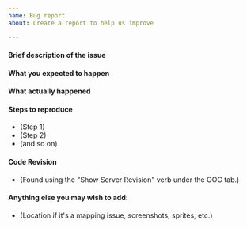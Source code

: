 ```yaml
---
name: Bug report
about: Create a report to help us improve

---
```


#### Brief description of the issue


#### What you expected to happen


#### What actually happened


#### Steps to reproduce
- (Step 1)
- (Step 2)
- (and so on)

#### Code Revision
- (Found using the "Show Server Revision" verb under the OOC tab.)
 
#### Anything else you may wish to add:
- (Location if it's a mapping issue, screenshots, sprites, etc.)
